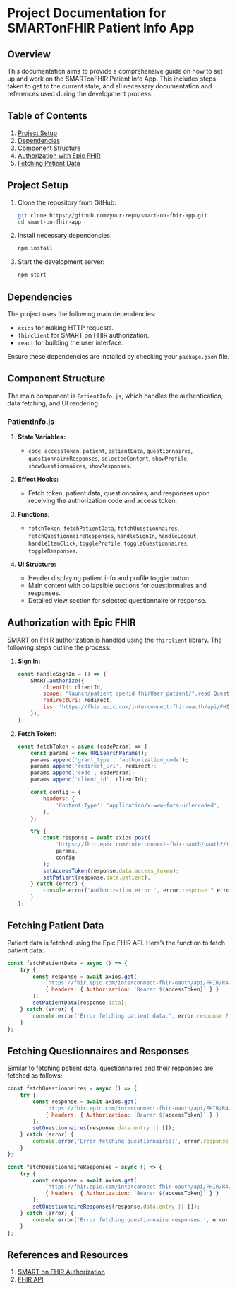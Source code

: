 # Project Documentation for SMARTonFHIR Patient Info App

## Overview

This documentation aims to provide a comprehensive guide on how to set up and work on the SMARTonFHIR Patient Info App. This includes steps taken to get to the current state, and all necessary documentation and references used during the development process.

## Table of Contents

1. [Project Setup](#project-setup)
2. [Dependencies](#dependencies)
3. [Component Structure](#component-structure)
4. [Authorization with Epic FHIR](#authorization-with-epic-fhir)
5. [Fetching Patient Data](#fetching-patient-data)

## Project Setup

1. Clone the repository from GitHub:
    ```bash
    git clone https://github.com/your-repo/smart-on-fhir-app.git
    cd smart-on-fhir-app
    ```

2. Install necessary dependencies:
    ```bash
    npm install
    ```

3. Start the development server:
    ```bash
    npm start
    ```

## Dependencies

The project uses the following main dependencies:
- `axios` for making HTTP requests.
- `fhirclient` for SMART on FHIR authorization.
- `react` for building the user interface.

Ensure these dependencies are installed by checking your `package.json` file.

## Component Structure

The main component is `PatientInfo.js`, which handles the authentication, data fetching, and UI rendering.

### PatientInfo.js

1. **State Variables:**
    - `code`, `accessToken`, `patient`, `patientData`, `questionnaires`, `questionnaireResponses`, `selectedContent`, `showProfile`, `showQuestionnaires`, `showResponses`.

2. **Effect Hooks:**
    - Fetch token, patient data, questionnaires, and responses upon receiving the authorization code and access token.

3. **Functions:**
    - `fetchToken`, `fetchPatientData`, `fetchQuestionnaires`, `fetchQuestionnaireResponses`, `handleSignIn`, `handleLogout`, `handleItemClick`, `toggleProfile`, `toggleQuestionnaires`, `toggleResponses`.

4. **UI Structure:**
    - Header displaying patient info and profile toggle button.
    - Main content with collapsible sections for questionnaires and responses.
    - Detailed view section for selected questionnaire or response.

## Authorization with Epic FHIR

SMART on FHIR authorization is handled using the `fhirclient` library. The following steps outline the process:

1. **Sign In:**
    ```javascript
    const handleSignIn = () => {
        SMART.authorize({
            clientId: clientId,
            scope: "launch/patient openid fhirUser patient/*.read Questionnaire.read Questionnaire.search QuestionnaireResponse.read QuestionnaireResponse.create QuestionnaireResponse.search Patient.read Patient.search Patient.create",
            redirectUri: redirect,
            iss: "https://fhir.epic.com/interconnect-fhir-oauth/api/FHIR/R4/"
        });
    };
    ```

2. **Fetch Token:**
    ```javascript
    const fetchToken = async (codeParam) => {
        const params = new URLSearchParams();
        params.append('grant_type', 'authorization_code');
        params.append('redirect_uri', redirect);
        params.append('code', codeParam);
        params.append('client_id', clientId);

        const config = {
            headers: {
                'Content-Type': 'application/x-www-form-urlencoded',
            },
        };

        try {
            const response = await axios.post(
                'https://fhir.epic.com/interconnect-fhir-oauth/oauth2/token',
                params,
                config
            );
            setAccessToken(response.data.access_token);
            setPatient(response.data.patient);
        } catch (error) {
            console.error('Authorization error:', error.response ? error.response.data : error);
        }
    };
    ```

## Fetching Patient Data

Patient data is fetched using the Epic FHIR API. Here’s the function to fetch patient data:

```javascript
const fetchPatientData = async () => {
    try {
        const response = await axios.get(
            `https://fhir.epic.com/interconnect-fhir-oauth/api/FHIR/R4/Patient/${patient}`,
            { headers: { Authorization: `Bearer ${accessToken}` } }
        );
        setPatientData(response.data);
    } catch (error) {
        console.error('Error fetching patient data:', error.response ? error.response.data : error);
    }
};
```
## Fetching Questionnaires and Responses

Similar to fetching patient data, questionnaires and their responses are fetched as follows:

```javascript
const fetchQuestionnaires = async () => {
    try {
        const response = await axios.get(
            `https://fhir.epic.com/interconnect-fhir-oauth/api/FHIR/R4/Questionnaire`,
            { headers: { Authorization: `Bearer ${accessToken}` } }
        );
        setQuestionnaires(response.data.entry || []);
    } catch (error) {
        console.error('Error fetching questionnaires:', error.response ? error.response.data : error);
    }
};

const fetchQuestionnaireResponses = async () => {
    try {
        const response = await axios.get(
            `https://fhir.epic.com/interconnect-fhir-oauth/api/FHIR/R4/QuestionnaireResponse`,
            { headers: { Authorization: `Bearer ${accessToken}` } }
        );
        setQuestionnaireResponses(response.data.entry || []);
    } catch (error) {
        console.error('Error fetching questionnaire responses:', error.response ? error.response.data : error);
    }
};
```
## References and Resources
1. [SMART on FHIR Authorization](https://hl7.org/fhir/smart-app-launch/1.0.0/)
2. [FHIR API](https://fhir.epic.com/)

